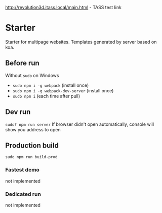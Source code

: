 http://revolution3d.itass.local/main.html - TASS test link

# Starter
Starter for multipage websites. Templates generated by server based on koa.

## Before run
Without `sudo` on Windows
 <!-- - `sudo npm i -g bower` (install once) -->
 <!-- - `sudo npm i -g coffee-script` (install once) -->
 <!-- - `sudo npm i -g gulpjs/gulp#4.0` (install once) -->
 - `sudo npm i -g webpack` (install once)
 - `sudo npm i -g webpack-dev-server` (install once)
 - `sudo npm i` (each time after pull)

## Dev run
`sudo? npm run server`
If browser didn't open automatically, console will show you address to open

## Production build
`sudo npm run build-prod`

### Fastest demo
not implemented

### Dedicated run
not implemented
